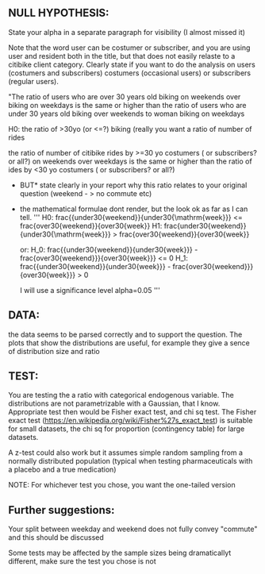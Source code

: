 ## NULL HYPOTHESIS:

State your alpha in a separate paragraph for visibility (I almost missed it)

Note that the word user can be costumer or subscriber, and you are using user and resident both in the title, but that does not easily relaste to a citibike client category.
Clearly state if you want to do the analysis on users (costumers and subscribers) costumers (occasional users) or subscribers (regular users).

"The ratio of users who are over 30 years old biking on weekends over biking on weekdays is the same or higher 
than the ratio of users who are under 30 years old biking over weekends to woman biking on weekdays

H0: the ratio of >30yo (or <=?) biking (really you want a ratio of number of rides

the ratio of number of citibike rides by >=30 yo costumers ( or subscribers? or all?) on weekends over weekdays is the same or higher than 
the ratio of ides by <30 yo costumers ( or subscribers? or all?)

* BUT* state clearly in your report why this ratio relates to your original question (weekend - > no commute etc) 

* the mathematical formulae dont render, but the look ok as far as I can tell.
'''
  H0: frac{{under30{weekend}}{under30{\mathrm{week}}} <= frac{over30{weekend}}{over30{week}} 
  H1: frac{under30{weekend}}{under30{\mathrm{week}}} > frac{over30{weekend}}{over30{week}} 

  or: H_0: frac{{under30{weekend}}{under30{week}}} - frac{over30{weekend}}}{over30{week}}} <= 0 
  H_1: frac{{under30{weekend}}{under30{week}}} - frac{over30{weekend}}}{over30{week}}} > 0 

  I will use a significance level alpha=0.05
'''

## DATA: 

the data seems to be parsed correctly and to support the question. The plots that show the distributions are useful, for example they give a sence of distribution size and ratio

## TEST:

You are testing the a ratio with categorical endogenous variable. The distributions are not parametrizable with a Gaussian, that I know. 
Appropriate test then would be Fisher exact test, and chi sq test. 
The Fisher exact test (https://en.wikipedia.org/wiki/Fisher%27s_exact_test) is suitable for small datasets, the chi sq for proportion (contingency table) for large datasets.

A z-test could also work but it assumes simple random sampling from a normally distributed population (typical when testing pharmaceuticals with a placebo and a true medication)

NOTE: For whichever test you chose, you want the one-tailed version

## Further suggestions: 
Your split between weekday and weekend does not fully convey "commute" and this should be discussed

Some tests may be affected by the sample sizes being dramaticallyt different, make sure the test you chose is not
